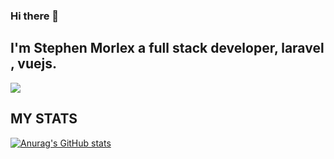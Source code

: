 ### Hi there 👋

## I'm Stephen Morlex a full stack developer, **laravel** , **vuejs**.

![](https://komarev.com/ghpvc/?username=your-github-username&label=PROFILE+VIEWS)

## MY STATS
[![Anurag's GitHub stats](https://github-readme-stats.vercel.app/api?username=stephen-morlex)](https://github.com/stephen-morlex/github-readme-stats)

